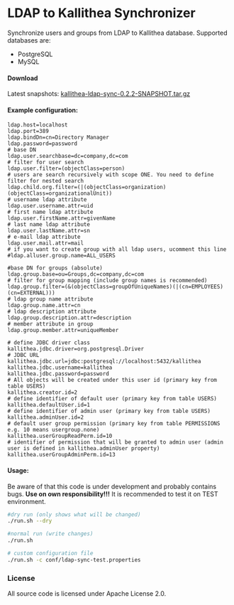 # LDAP to Kallithea Synchronizer

Synchronize users and groups from LDAP to Kallithea database. Supported databases are:

*    PostgreSQL
*    MySQL

#### Download

Latest snapshots: [kallithea-ldap-sync-0.2.2-SNAPSHOT.tar.gz](https://bitbucket.org/hlavki/kallithea-ldap-sync/downloads/kallithea-ldap-sync-0.2.2-SNAPSHOT.tar.gz)

#### Example configuration:
```properties
ldap.host=localhost
ldap.port=389
ldap.bindDn=cn=Directory Manager
ldap.password=password
# base DN
ldap.user.searchbase=dc=company,dc=com
# filter for user search
ldap.user.filter=(objectClass=person)
# users are search recursively with scope ONE. You need to define filter for nested search
ldap.child.org.filter=(|(objectClass=organization)(objectClass=organizationalUnit))
# username ldap attribute
ldap.user.username.attr=uid
# first name ldap attribute
ldap.user.firstName.attr=givenName
# last name ldap attribute
ldap.user.lastName.attr=sn
# e-mail ldap attribute
ldap.user.mail.attr=mail
# if you want to create group with all ldap users, ucomment this line
#ldap.alluser.group.name=ALL_USERS

#base DN for groups (absolute)
ldap.group.base=ou=Groups,dc=company,dc=com
# filter for group mapping (include group names is recommended)
ldap.group.filter=(&(objectClass=groupOfUniqueNames)(|(cn=EMPLOYEES)(cn=EXTERNAL)))
# ldap group name attribute
ldap.group.name.attr=cn
# ldap description attribute
ldap.group.description.attr=description
# member attribute in group
ldap.group.member.attr=uniqueMember

# define JDBC driver class
kallithea.jdbc.driver=org.postgresql.Driver
# JDBC URL
kallithea.jdbc.url=jdbc:postgresql://localhost:5432/kallithea
kallithea.jdbc.username=kallithea
kallithea.jdbc.password=password
# All objects will be created under this user id (primary key from table USERS)
kallithea.creator.id=2
# define identifier of default user (primary key from table USERS)
kallithea.defaultUser.id=1
# define identifier of admin user (primary key from table USERS)
kallithea.adminUser.id=2
# default user group permission (primary key from table PERMISSIONS e.g. 10 means usergroup.none)
kallithea.userGroupReadPerm.id=10
# identifier of permission that will be granted to admin user (admin user is defined in kallithea.adminUser property)
kallithea.userGroupAdminPerm.id=13
```

#### Usage:
Be aware of that this code is under development and probably contains bugs. **Use on own responsibility!!!**
It is recommended to test it on TEST environment.

```bash
#dry run (only shows what will be changed)
./run.sh --dry

#normal run (write changes)
./run.sh

# custom configuration file
./run.sh -c conf/ldap-sync-test.properties
```

### License

All source code is licensed under Apache License 2.0.
